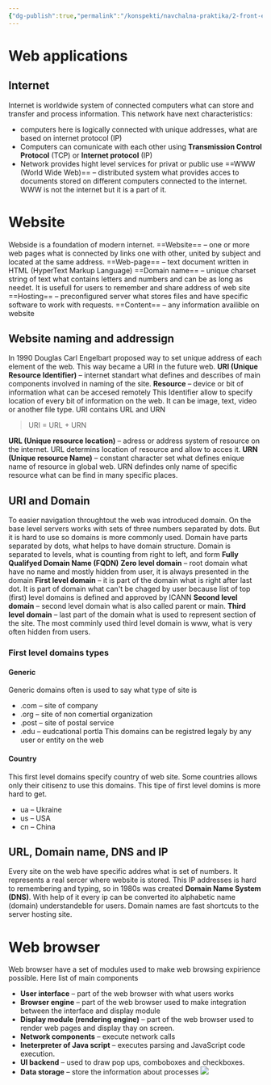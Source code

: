 ```yaml
---
{"dg-publish":true,"permalink":"/konspekti/navchalna-praktika/2-front-end-basics/1-front-end-introduction/"}
---
```


# Web applications
## Internet
Internet is worldwide system of connected computers what can store and transfer and process information. This network have next characteristics:
- computers here is logically connected with unique addresses, what are based on internet protocol (IP)
- Computers can comunicate with each other using **Transmission Control Protocol** (TCP) or **Internet protocol** (IP)
- Network provides hight level services for privat or public use
==WWW (World Wide Web)== – distributed system what provides acces to documents stored on different computers connected to the internet. WWW is not the internet but it is a part of it.
# Website
Webside is a foundation of modern internet. 
==Website== – one or more web pages what is connected by links one with other, united by subject and located at the same address. 
==Web-page== – text document written in HTML (HyperText Markup Language)
==Domain name== – unique charset string of text what contains letters and numbers and can be as long as needet. It is usefull for users to remember and share address of web site
==Hosting== – preconfigured server what stores files and have specific software to work with requests.
==Content== – any information availible on website
## Website naming and addressign
In 1990 Douglas Carl Engelbart proposed way to set unique address of each element of the web. This way became a URI in the future web.
**URI (Unique Resource Identifier)** – internet standart what defines and describes of main components involved in naming of the site. 
**Resource** – device or bit of information what can be accesed remotely
This Identifier allow to specify location of every bit of information on the web. It can be image, text, video or another file type. URI contains URL and URN 

> URI = URL + URN

**URL (Unique resource location)** – adress or address system of resource on the internet. URL determins location of resource and allow to acces it.
**URN (Unique resource Name)** – constant character set what defines enique name of resource in global web. URN defindes only name of specific resource what can be find in many specific places.
## URI and Domain
To easier navigation throughtout the web was introduced domain. On the base level servers works with sets of three numbers separated by dots. But it is hard to use so domains is more commonly used.
Domain have parts separated by dots, what helps to have domain structure. Domain is separated to levels, what is counting from right to left,  and form **Fully Qualifyed Domain Name (FQDN)**
**Zero level domain** – root domain what have no name and mostly hidden from user, it is always presented in the domain
**First level domain** – it is part of the domain what is right after last dot. It is part of domain what can't be chaged by user because list of top (first) level domains is defined and approved by ICANN
**Second level domain** – second level domain what is also called parent or main.
**Third level domain** – last part of the domain what is used to represent section of the site. The most comminly used third level domain is www, what is very often hidden from users.
### First level domains types
#### Generic 
Generic domains often is used to say what type of site is
- .com – site of company
- .org – site of non comertial organization
- .post – site of postal service
- .edu – eudcational portla
This domains can be registred legaly by any user or entity on the web
#### Country
This first level domains specify country of web site. Some countries allows only their citisenz to use this domains. This tipe of first level domins is more hard to get.
- ua – Ukraine
- us – USA
- cn – China
## URL, Domain name, DNS and IP
Every site on the web have specific addres what is set of numbers. It represents a real sercer where website is stored. This IP addresses is hard to remembering and typing, so in 1980s was created **Domain Name System (DNS)**. With help of it every ip can be converted ito alphabetic name (domain) understandeble for users. Domain names are fast shortcuts to the server hosting site.
# Web browser
Web browser have a set of modules used to make web browsing expirience possible. Here list of main components
- **User interface** – part of the web browser with what users  works
- **Browser engine** – part of the web browser used to make integration between the interface and display module
- **Display module (rendering engine)** – part of the web browser used to render web pages and display thay on screen.
- **Network components** – execute network calls
- **Ineterpreter of Java script** –  executes parsing and JavaScript code execution.
- **UI backend** – used to draw pop ups, comboboxes and checkboxes.
- **Data storage** – store the information about processes
![](https://i.imgur.com/qA2xol1.png)
